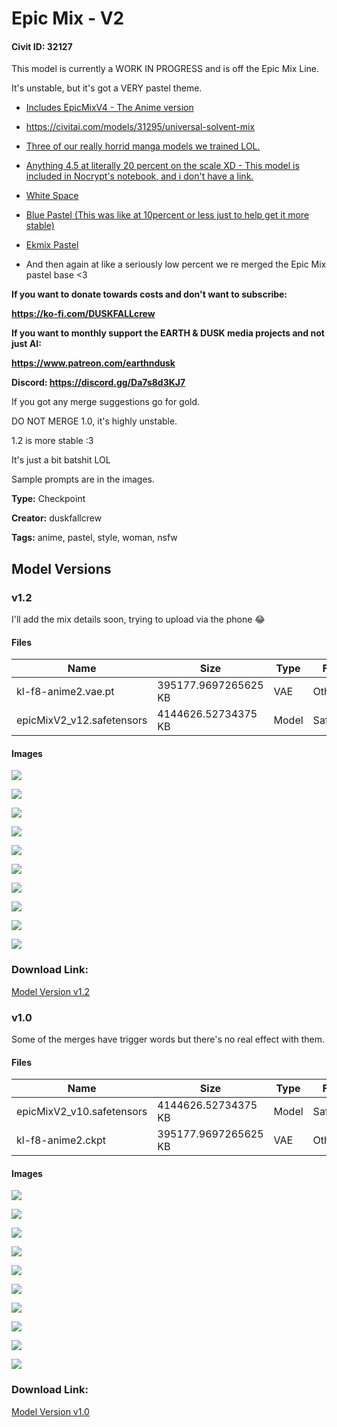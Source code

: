 # Epic Mix - V2

#### Civit ID: 32127

<p>This model is currently a WORK IN PROGRESS and is off the Epic Mix Line.</p><p>It's unstable, but it's got a VERY pastel theme.</p><ul><li><p><a target="_blank" rel="ugc" href="https://civitai.com/models/27096/epic-mix-anime-nsfw-support">Includes EpicMixV4 - The Anime version</a></p></li><li><p><a target="_blank" rel="ugc" href="https://civitai.com/models/31295/universal-solvent-mix">https://civitai.com/models/31295/universal-solvent-mix</a></p></li><li><p><a target="_blank" rel="ugc" href="https://civitai.com/models/6131/duskfalls-manga-aesthetic">Three of our really horrid manga models we trained LOL.</a></p></li><li><p><a target="_blank" rel="ugc" href="https://rentry.co/ncpt_fav_models">Anything 4.5 at literally 20 percent on the scale XD - This model is included in Nocrypt's notebook, and i don't have a link.</a></p></li><li><p><a target="_blank" rel="ugc" href="https://civitai.com/models/12933/whitespace">White Space</a></p></li><li><p><a target="_blank" rel="ugc" href="https://civitai.com/models/32333/bluepastel">Blue Pastel (This was like at 10percent or less just to help get it more stable)</a></p></li><li><p><a target="_blank" rel="ugc" href="https://civitai.com/models/6116/ekmix-pastel">Ekmix Pastel</a></p></li><li><p>And then again at like a seriously low percent we re merged the Epic Mix pastel base &lt;3 </p></li></ul><p><strong>If you want to donate towards costs and don't want to subscribe:</strong></p><p><a target="_blank" rel="ugc" href="https://ko-fi.com/DUSKFALLcrew"><strong>https://ko-fi.com/DUSKFALLcrew</strong></a></p><p><strong>If you want to monthly support the EARTH &amp; DUSK media projects and not just AI:</strong></p><p><a target="_blank" rel="ugc" href="https://www.patreon.com/earthndusk"><strong>https://www.patreon.com/earthndusk</strong></a></p><p><strong>Discord: </strong><a target="_blank" rel="ugc" href="https://discord.gg/Da7s8d3KJ7"><strong>https://discord.gg/Da7s8d3KJ7</strong></a></p><p>If you got any merge suggestions go for gold.</p><p>DO NOT MERGE 1.0, it's highly unstable.</p><p>1.2 is more stable :3</p><p>It's just a bit batshit LOL</p><p>Sample prompts are in the images.</p>

**Type:** Checkpoint

**Creator:** duskfallcrew

**Tags:** anime, pastel, style, woman, nsfw

## Model Versions

### v1.2

<p>I'll add the mix details soon, trying to upload via the phone 😂</p>

#### Files

| Name | Size | Type | Format | Download Url | AutoV1 | AutoV2 | SHA256 | CRC32 | BLAKE3 |
| --- | --- | --- | --- | --- | --- | --- | --- | --- | --- |
| kl-f8-anime2.vae.pt | 395177.9697265625 KB | VAE | Other | https://civitai.com/api/download/models/38916?type=VAE&format=Other | 9F45927E | DF3C506E51 | DF3C506E51B7EE1D7B5A6A2BB7142D47D488743C96AA778AFB0F53A2CDC2D38D | CDC8E084 | 1C1C17EC74EB5758F1F85BADDA885C2A2B07B9F0A81B6420AC3ABF2BB06FD2C1 |
| epicMixV2_v12.safetensors | 4144626.52734375 KB | Model | SafeTensor | https://civitai.com/api/download/models/38916 | 493CC9F0 | 5E9D05E86A | 5E9D05E86A4B4FB3D4693B0233EDC52C5556862BECBA86BC958F740285D7E84F | D0065244 | 3E6763E7F6D8FCD79A7D9B82302BF0BFB439BA6DD2E31CE19CFBEB934AE9B5FD |

#### Images

<p><img src="https://image.civitai.com/xG1nkqKTMzGDvpLrqFT7WA/338c1f90-cff5-498e-7b68-0c38c5200500/width=450/436951.jpeg" /></p>

<p><img src="https://image.civitai.com/xG1nkqKTMzGDvpLrqFT7WA/3f49c2db-9ca2-4646-a609-3de2b12b8300/width=450/436952.jpeg" /></p>

<p><img src="https://image.civitai.com/xG1nkqKTMzGDvpLrqFT7WA/c2638467-e41a-4dc6-6764-70529c69be00/width=450/436957.jpeg" /></p>

<p><img src="https://image.civitai.com/xG1nkqKTMzGDvpLrqFT7WA/934dee09-04fe-497b-0bca-dc5610655800/width=450/436956.jpeg" /></p>

<p><img src="https://image.civitai.com/xG1nkqKTMzGDvpLrqFT7WA/fcd7ae28-79f2-409a-7139-503e0e266d00/width=450/436954.jpeg" /></p>

<p><img src="https://image.civitai.com/xG1nkqKTMzGDvpLrqFT7WA/0c7399e2-aebf-489c-ac9c-91b6ae191100/width=450/436953.jpeg" /></p>

<p><img src="https://image.civitai.com/xG1nkqKTMzGDvpLrqFT7WA/502ef60a-5e3b-4bbb-6ba4-5dbf444f5100/width=450/436955.jpeg" /></p>

<p><img src="https://image.civitai.com/xG1nkqKTMzGDvpLrqFT7WA/24aba154-14f4-42c7-7505-7f13c65d0800/width=450/437128.jpeg" /></p>

<p><img src="https://image.civitai.com/xG1nkqKTMzGDvpLrqFT7WA/06ba07ec-baa9-46ef-0d3f-90ef2d601400/width=450/437129.jpeg" /></p>

<p><img src="https://image.civitai.com/xG1nkqKTMzGDvpLrqFT7WA/d8180534-40c5-40ba-757c-a6ec08e88b00/width=450/437130.jpeg" /></p>

### Download Link:

[Model Version v1.2](https://civitai.com/api/download/models/38916)

### v1.0

<p>Some of the merges have trigger words but there's no real effect with them.</p>

#### Files

| Name | Size | Type | Format | Download Url | AutoV1 | AutoV2 | SHA256 | CRC32 | BLAKE3 |
| --- | --- | --- | --- | --- | --- | --- | --- | --- | --- |
| epicMixV2_v10.safetensors | 4144626.52734375 KB | Model | SafeTensor | https://civitai.com/api/download/models/38577 | 21855511 | 300D4DC71C | 300D4DC71C91B043F5249D5D3F9B0EA0FD62DB9066136D8597D39ADB366105D0 | E6850F13 | 8CC579E9E356828FE533EF05B1FD0F4C3D5DE330A0C0BB33D56BAA8E39ECA92D |
| kl-f8-anime2.ckpt | 395177.9697265625 KB | VAE | Other | https://civitai.com/api/download/models/38577?type=VAE&format=Other | 9F45927E | DF3C506E51 | DF3C506E51B7EE1D7B5A6A2BB7142D47D488743C96AA778AFB0F53A2CDC2D38D | CDC8E084 | 1C1C17EC74EB5758F1F85BADDA885C2A2B07B9F0A81B6420AC3ABF2BB06FD2C1 |

#### Images

<p><img src="https://image.civitai.com/xG1nkqKTMzGDvpLrqFT7WA/43699001-4aef-4c45-919c-cd48d810ed00/width=450/426843.jpeg" /></p>

<p><img src="https://image.civitai.com/xG1nkqKTMzGDvpLrqFT7WA/49851df8-fa15-48eb-a324-35f5e3a4c700/width=450/426834.jpeg" /></p>

<p><img src="https://image.civitai.com/xG1nkqKTMzGDvpLrqFT7WA/1aec7af2-4efc-4622-a130-a2373e870100/width=450/426838.jpeg" /></p>

<p><img src="https://image.civitai.com/xG1nkqKTMzGDvpLrqFT7WA/f58f5cee-e4e3-46a9-57a8-8decef29d100/width=450/426825.jpeg" /></p>

<p><img src="https://image.civitai.com/xG1nkqKTMzGDvpLrqFT7WA/f0b9ad8c-135b-485b-04cf-49bacc8ba000/width=450/426826.jpeg" /></p>

<p><img src="https://image.civitai.com/xG1nkqKTMzGDvpLrqFT7WA/8e07153b-8f0a-4ae4-94e4-5638d15f4e00/width=450/426828.jpeg" /></p>

<p><img src="https://image.civitai.com/xG1nkqKTMzGDvpLrqFT7WA/1808f787-d256-4102-a532-17f948c31900/width=450/426827.jpeg" /></p>

<p><img src="https://image.civitai.com/xG1nkqKTMzGDvpLrqFT7WA/0e896ac8-5b00-4c1f-f653-273dadcae900/width=450/426830.jpeg" /></p>

<p><img src="https://image.civitai.com/xG1nkqKTMzGDvpLrqFT7WA/b565d350-f82d-4d11-4d5b-6753e0063000/width=450/426829.jpeg" /></p>

<p><img src="https://image.civitai.com/xG1nkqKTMzGDvpLrqFT7WA/c3006535-600b-4d52-961a-d05c8f491c00/width=450/426831.jpeg" /></p>

### Download Link:

[Model Version v1.0](https://civitai.com/api/download/models/38577)

